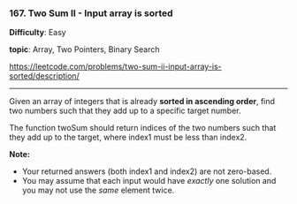 ### 167. Two Sum II - Input array is sorted

**Difficulty**: Easy

**topic**: Array, Two Pointers, Binary Search

https://leetcode.com/problems/two-sum-ii-input-array-is-sorted/description/

***

Given an array of integers that is already **sorted in ascending order**, find two numbers such that they add up to a specific target number.

The function twoSum should return indices of the two numbers such that they add up to the target, where index1 must be less than index2.

**Note:**

- Your returned answers (both index1 and index2) are not zero-based.
- You may assume that each input would have *exactly* one solution and you may not use the *same* element twice.